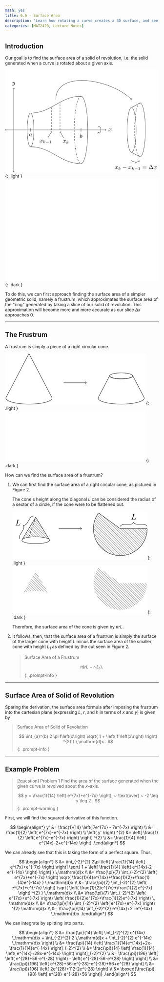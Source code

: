 ```yaml
---
math: yes
title: 6.6 - Surface Area
description: "Learn how rotating a curve creates a 3D surface, and see how the concept of a cone’s frustrum leads to the surface area formula for solids of revolution—wrapped up with a complete example using exponential functions."
categories: [MAT2420, Lecture Notes]
---
```


## Introduction

Our goal is to find the surface area of a solid of revolution, i.e. the solid generated when a curve is rotated about a given axis.

![](/assets/images/MAT2420/6.6/6-6-1-light.svg){: .light }
![](/assets/images/MAT2420/6.6/6-6-1-dark.svg){: .dark }


To do this, we can first approach finding the surface area of a simpler geometric solid, namely a frustrum, which approximates the surface area of the "ring" generated by taking a slice of our solid of revolution. This approximation will become more and more accurate as our slice $\Delta x$ approaches $0$.

---

## The Frustrum

A frustrum is simply a piece of a right circular cone.

![](/assets/images/MAT2420/6.6/6-6-2-light.svg){: .light }
![](/assets/images/MAT2420/6.6/6-6-2-dark.svg){: .dark }


How can we find the surface area of a frustrum?

1. We can first find the surface area of a right circular cone, as pictured in Figure 2.

    The cone's height along the diagonal $L$ can be considered the radius of a sector of a circle, if the cone were to be flattened out.

    ![](/assets/images/MAT2420/6.6/6-6-3-light.svg){: .light }
    ![](/assets/images/MAT2420/6.6/6-6-3-dark.svg){: .dark }


    Therefore, the surface area of the cone is given by $\pi r L$.

2. It follows, then, that the surface area of a frustrum is simply the surface of the larger cone with height $L$ minus the surface area of the smaller cone with height $L_{1}$ as defined by the cut seen in Figure 2.

    > Surface Area of a Frustrum
    >
    > $$
    > \pi \left( rL - r_{1} L_{1} \right)
    > .
    > $$
    {: .prompt-info }

---

## Surface Area of Solid of Revolution

Sparing the derivation, the surface area formula after imposing the frustrum into the cartesian plane (expressing $L$, $r$, and $h$ in terms of $x$ and $y$) is given by

> Surface Area of Solid of Revolution
>
> $$
> \int_{a}^{b} 2 \pi f\left(x\right) \sqrt{ 1 + \left( f'\left(x\right) \right) ^{2} } \,\mathrm{d}x
> .
> $$
{: .prompt-info }

---

## Example Problem

> [!question] Problem 1
> Find the area of the surface generated when the given curve is revolved about the $x$–axis.
>
> $$
> y = \frac{1}{14} \left( e^{7x}+e^{-7x} \right), ~ \text{over} ~ -2 \leq x \leq 2
> .
> $$
{: .prompt-warning }

First, we will find the squared derivative of this function.

$$
\begin{align*}
y' &= \frac{1}{14} \left( 7e^{7x} - 7e^{-7x} \right)  \\
&= \frac{1}{2} \left( e^{7x}-e^{-7x} \right)  \\
\left( y' \right) ^{2} &= \left[ \frac{1}{2} \left( e^{7x}-e^{-7x} \right)  \right] ^{2} \\
&= \frac{1}{4} \left( e^{14x}-2+e^{-14x} \right)
.\end{align*}
$$

We can already see that this is taking the form of a perfect square. Thus,

$$
\begin{align*}
S &= \int_{-2}^{2} 2\pi \left[ \frac{1}{14} \left( e^{7x}+e^{-7x} \right) \right] \sqrt{ 1 + \left[ \frac{1}{4} \left( e^{14x}-2-e^{-14x} \right)  \right]  } \,\mathrm{d}x \\
&= \frac{\pi}{7} \int_{-2}^{2} \left( e^{7x}+e^{-7x} \right) \sqrt{ \frac{1}{4}e^{14x}+\frac{1}{2}+\frac{1}{4}e^{-14x} } \,\mathrm{d}x \\
&= \frac{\pi}{7} \int_{-2}^{2} \left( e^{7x}+e^{-7x} \right) \sqrt{ \left( \frac{1}{2}e^{7x}+\frac{1}{2}e^{-7x} \right) ^{2} } \,\mathrm{d}x \\
&= \frac{\pi}{7} \int_{-2}^{2} \left( e^{7x}+e^{-7x} \right) \left( \frac{1}{2}e^{7x}+\frac{1}{2}e^{-7x} \right) \, \mathrm{d}x \\
&= \frac{\pi}{14} \int_{-2}^{2} \left( e^{7x}+e^{-7x} \right) ^{2} \mathrm{d}x \\
&= \frac{\pi}{14} \int_{-2}^{2} e^{14x}+2+e^{-14x} \,\mathrm{d}x
.\end{align*}
$$

We can integrate by splitting into parts.

$$
\begin{align*}
S &= \frac{\pi}{14} \left[ \int_{-2}^{2} e^{14x} \,\mathrm{d}x + \int_{-2}^{2} 2 \,\mathrm{d}x + \int_{-2}^{2} e^{-14x} \,\mathrm{d}x \right]  \\
&= \frac{\pi}{14} \left[ \frac{1}{14}e^{14x}+2x-\frac{1}{14}e^{-14x} \right]_{-2}^{2}  \\
&= \frac{\pi}{14} \left[ \frac{1}{14} \left( e^{14x}+28x-e^{-14x} \right) \right]_{-2}^{2} \\
&= \frac{\pi}{196} \left[ \left( e^{28}+56-e^{-28} \right) - \left( e^{-28}-56-e^{28} \right)  \right]  \\
&= \frac{\pi}{196} \left[ e^{28}+56-e^{-28}-e^{-28}+56+e^{28} \right]  \\
&= \frac{\pi}{196} \left[ 2e^{28}+112-2e^{-28} \right] \\
&= \boxed{\frac{\pi}{98} \left[ e^{28}-e^{-28}+56 \right]}
.\end{align*}
$$
